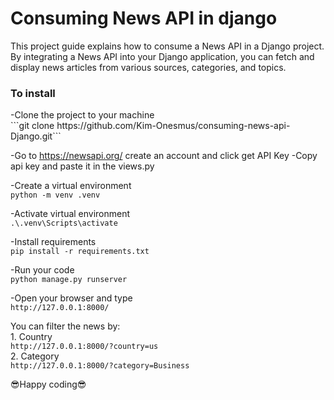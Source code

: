 <h1>Consuming News API in django</h1>
<p>This project guide explains how to consume a News API in a Django project. By integrating a News API into your Django application, you can fetch and display news articles from various sources, categories, and topics.</p>


<h3>To install</h3>
-Clone the project to your machine <br>
```git clone https://github.com/Kim-Onesmus/consuming-news-api-Django.git```


-Go to <a href="https://newsapi.org/">https://newsapi.org/</a> create an account and click get API Key
-Copy api key and paste it in the views.py

-Create a virtual environment<br>
```python -m venv .venv```


-Activate virtual environment<br>
```.\.venv\Scripts\activate```


-Install requirements<br>
```pip install -r requirements.txt```

-Run your code<br>
```python manage.py runserver```

-Open your browser and type<br>
```http://127.0.0.1:8000/```

You can filter the news by: <br>
    1. Country <br>
    ```http://127.0.0.1:8000/?country=us``` <br>
    2. Category <br>
    ```http://127.0.0.1:8000/?category=Business```<br>

😎Happy coding😎
